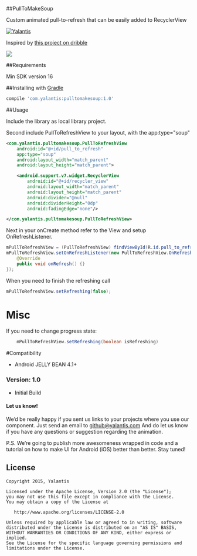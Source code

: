 ##PullToMakeSoup

Custom animated pull-to-refresh that can be easily added to RecyclerView

[![Yalantis](https://raw.githubusercontent.com/Yalantis/PullToMakeSoup/master/PullToMakeSoupDemo/Resouces/badge_dark.png)](https://yalantis.com/?utm_source=github)


Inspired by [this project on dribble](https://dribbble.com/shots/2074667-Recipe-Finder-v-2)


<img src="https://raw.githubusercontent.com/Yalantis/PullToMakeSoup/master/PullToMakeSoupDemo/Resouces/recipe-finder.gif" />

##Requirements

Min SDK version 16

##Installing with [Gradle](http://gradle.org/)
```groovy
compile 'com.yalantis:pulltomakesoup:1.0'
```

##Usage

Include the library as local library project.

Second include PullToRefreshView to your layout, with the app:type="soup"

```xml
<com.yalantis.pulltomakesoup.PullToRefreshView
    android:id="@+id/pull_to_refresh"
    app:type="soup"
    android:layout_width="match_parent"
    android:layout_height="match_parent">

    <android.support.v7.widget.RecyclerView
        android:id="@+id/recycler_view"
        android:layout_width="match_parent"
        android:layout_height="match_parent"
        android:divider="@null"
        android:dividerHeight="0dp"
        android:fadingEdge="none"/>

</com.yalantis.pulltomakesoup.PullToRefreshView>
```

Next in your onCreate method refer to the View and setup OnRefreshListener.

```java
mPullToRefreshView = (PullToRefreshView) findViewById(R.id.pull_to_refresh);
mPullToRefreshView.setOnRefreshListener(new PullToRefreshView.OnRefreshListener() {
    @Override
    public void onRefresh() {}
});
```

When you need to finish the refreshing call

```java
mPullToRefreshView.setRefreshing(false);
```

# Misc
If you need to change progress state:
```java
	mPullToRefreshView.setRefreshing(boolean isRefreshing)
```
#Compatibility
  
  * Android JELLY BEAN 4.1+

### Version: 1.0

  * Initial Build

#### Let us know!

We’d be really happy if you sent us links to your projects where you use our component. Just send an email to github@yalantis.com And do let us know if you have any questions or suggestion regarding the animation. 

P.S. We’re going to publish more awesomeness wrapped in code and a tutorial on how to make UI for Android (iOS) better than better. Stay tuned!

## License

    Copyright 2015, Yalantis

    Licensed under the Apache License, Version 2.0 (the "License");
    you may not use this file except in compliance with the License.
    You may obtain a copy of the License at

       http://www.apache.org/licenses/LICENSE-2.0

    Unless required by applicable law or agreed to in writing, software
    distributed under the License is distributed on an "AS IS" BASIS,
    WITHOUT WARRANTIES OR CONDITIONS OF ANY KIND, either express or implied.
    See the License for the specific language governing permissions and
    limitations under the License.
